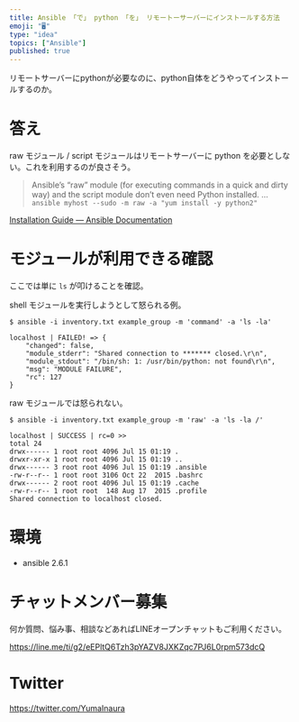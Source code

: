 ```yaml
---
title: Ansible 「で」 python 「を」 リモートーサーバーにインストールする方法
emoji: "🖥"
type: "idea"
topics: ["Ansible"]
published: true
---
```


リモートサーバーにpythonが必要なのに、python自体をどうやってインストールするのか。

# 答え

raw モジュール / script モジュールはリモートサーバーに python を必要としない。これを利用するのが良さそう。

>Ansible’s “raw” module (for executing commands in a quick and dirty way) and the script module don’t even need Python installed. 
> ...
>`ansible myhost --sudo -m raw -a "yum install -y python2"`

[Installation Guide — Ansible Documentation](https://docs.ansible.com/ansible/latest/installation_guide/intro_installation.html#managed-node-requirements)


# モジュールが利用できる確認

ここでは単に `ls` が叩けることを確認。

shell モジュールを実行しようとして怒られる例。

```
$ ansible -i inventory.txt example_group -m 'command' -a 'ls -la'

localhost | FAILED! => {
    "changed": false,
    "module_stderr": "Shared connection to ******* closed.\r\n",
    "module_stdout": "/bin/sh: 1: /usr/bin/python: not found\r\n",
    "msg": "MODULE FAILURE",
    "rc": 127
}
```

raw モジュールでは怒られない。

```
$ ansible -i inventory.txt example_group -m 'raw' -a 'ls -la /'

localhost | SUCCESS | rc=0 >>
total 24
drwx------ 1 root root 4096 Jul 15 01:19 .
drwxr-xr-x 1 root root 4096 Jul 15 01:19 ..
drwx------ 3 root root 4096 Jul 15 01:19 .ansible
-rw-r--r-- 1 root root 3106 Oct 22  2015 .bashrc
drwx------ 2 root root 4096 Jul 15 01:19 .cache
-rw-r--r-- 1 root root  148 Aug 17  2015 .profile
Shared connection to localhost closed.
```

# 環境

- ansible 2.6.1









<!-- Update From Qiita API -->

# チャットメンバー募集


何か質問、悩み事、相談などあればLINEオープンチャットもご利用ください。

https://line.me/ti/g2/eEPltQ6Tzh3pYAZV8JXKZqc7PJ6L0rpm573dcQ





# Twitter


https://twitter.com/YumaInaura


<!-- Update From Qiita API -->


